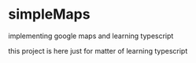 # simpleMaps
implementing google maps and learning typescript

this project is here just for matter of learning typescript
